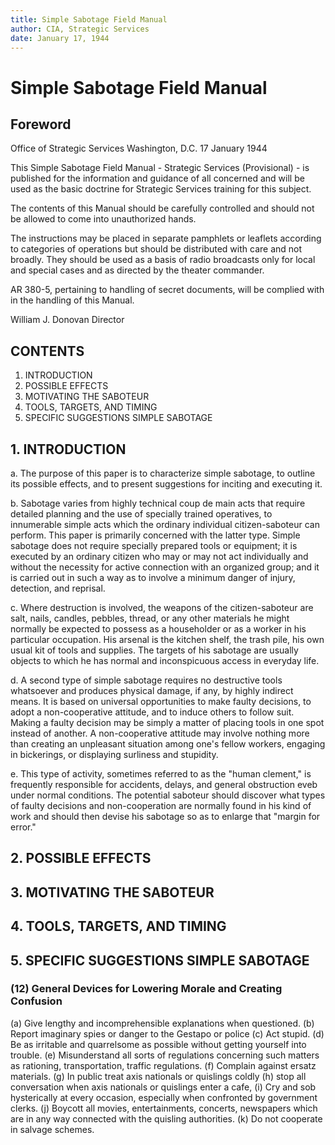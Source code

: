 ```yaml
---
title: Simple Sabotage Field Manual
author: CIA, Strategic Services
date: January 17, 1944
---
```


# Simple Sabotage Field Manual

## Foreword

Office of Strategic Services
Washington, D.C.
17 January 1944

This Simple Sabotage Field Manual - Strategic Services (Provisional) - is published for the information and guidance of
all concerned and will be used as the basic doctrine for Strategic Services training for this subject.

The contents of this Manual should be carefully controlled and should not be allowed to come into unauthorized
hands.

The instructions may be placed in separate pamphlets or leaflets according to categories of operations but should be
distributed with care and not broadly. They should be used as a basis of radio broadcasts only for local and special
cases and as directed by the theater commander.

AR 380-5, pertaining to handling of secret documents, will be complied with in the handling of this Manual.

William J. Donovan
Director

## CONTENTS

1. INTRODUCTION
2. POSSIBLE EFFECTS
3. MOTIVATING THE SABOTEUR
4. TOOLS, TARGETS, AND TIMING
5. SPECIFIC SUGGESTIONS SIMPLE SABOTAGE

## 1. INTRODUCTION

a. The purpose of this paper is to characterize simple sabotage, to outline its possible effects, and to present
suggestions for inciting and executing it.

b. Sabotage varies from highly technical coup de main acts that require detailed planning and the use of specially
trained operatives, to innumerable simple acts which the ordinary individual citizen-saboteur can perform. This paper is
primarily concerned with the latter type. Simple sabotage does not require specially prepared tools or equipment; it is
executed by an ordinary citizen who may or may not act individually and without the necessity for active connection with
an organized group; and it is carried out in such a way as to involve a minimum danger of injury, detection, and
reprisal.

c. Where destruction is involved, the weapons of the citizen-saboteur are salt, nails, candles, pebbles, thread, or any
other materials he might normally be expected to
possess as a householder or as a worker in his particular occupation. His arsenal is the kitchen shelf, the trash pile,
his own usual kit of tools and supplies. The targets of his sabotage are usually objects to which he has normal and
inconspicuous access in everyday life.

d. A second type of simple sabotage requires no destructive tools whatsoever and produces physical damage, if any, by
highly indirect means. It is based on universal opportunities to make faulty decisions, to adopt a non-cooperative
attitude, and to induce others to follow suit. Making a faulty decision may be simply a matter of placing tools in one
spot instead of another. A non-cooperative attitude may involve nothing more than creating an
unpleasant situation among one's fellow workers, engaging in bickerings, or displaying surliness and stupidity.

e. This type of activity, sometimes referred to as the "human clement," is frequently responsible for accidents, delays,
and general obstruction eveb under normal conditions. The potential saboteur should discover what types of faulty
decisions and non-cooperation are normally found in his kind of work and should then devise his sabotage so as to
enlarge that "margin for error."

## 2. POSSIBLE EFFECTS

## 3. MOTIVATING THE SABOTEUR

## 4. TOOLS, TARGETS, AND TIMING

## 5. SPECIFIC SUGGESTIONS SIMPLE SABOTAGE

### (12) General Devices for Lowering Morale and Creating Confusion

(a) Give lengthy and incomprehensible explanations when questioned.
(b) Report imaginary spies or danger to the Gestapo or police
(c) Act stupid.
(d) Be as irritable and quarrelsome as possible without getting yourself into trouble.
(e) Misunderstand all sorts of regulations concerning such matters as rationing, transportation, traffic regulations.
(f) Complain against ersatz materials.
(g) In public treat axis nationals or quislings coldly
(h) stop all conversation when axis nationals or quislings enter a cafe,
(i) Cry and sob hysterically at every occasion, especially when confronted by government clerks.
(j) Boycott all movies, entertainments, concerts, newspapers which are in any way connected with the quisling
authorities.
(k) Do not cooperate in salvage schemes.
